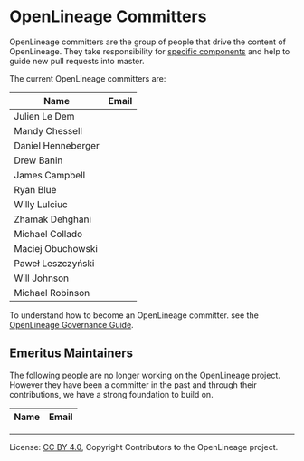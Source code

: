 # OpenLineage Committers

OpenLineage committers are the group of people that drive the content of OpenLineage.
They take responsibility for [specific components](CODEOWNERS) and help to guide
new pull requests into master.

The current OpenLineage committers are:


| Name               | Email |
| ------------------ | -----------------|
| Julien Le Dem      | |
| Mandy Chessell     | |
| Daniel Henneberger | |
| Drew Banin         | |
| James Campbell     | |
| Ryan Blue          | |
| Willy Lulciuc      | |
| Zhamak Dehghani    | |
| Michael Collado    | |
| Maciej Obuchowski  | |
| Paweł Leszczyński  | |
| Will Johnson       | |
| Michael Robinson   | |

To understand how to become an OpenLineage committer.
see the [OpenLineage Governance Guide](GOVERNANCE.md).


## Emeritus Maintainers

The following people are no longer working on the OpenLineage project.
However they have been a committer in the past and through their
contributions, we have a strong foundation to build on.


| Name           | Email |
| -------------- | -----------------


----
License: [CC BY 4.0](https://creativecommons.org/licenses/by/4.0/),
Copyright Contributors to the OpenLineage project.

